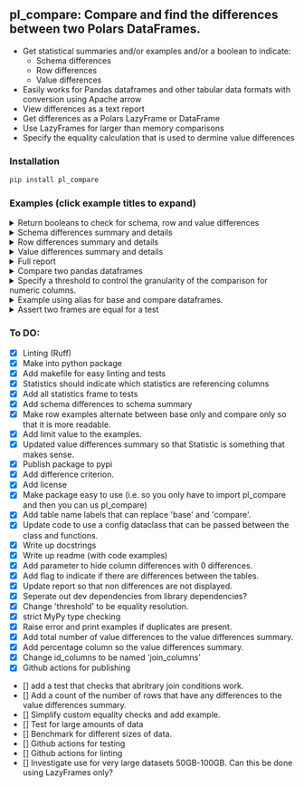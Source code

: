 ## pl_compare: Compare and find the differences between two Polars DataFrames. 

- Get statistical summaries and/or examples and/or a boolean to indicate:
  - Schema differences
  - Row differences
  - Value differences
- Easily works for Pandas dataframes and other tabular data formats with conversion using Apache arrow 
- View differences as a text report
- Get differences as a Polars LazyFrame or DataFrame
- Use LazyFrames for larger than memory comparisons
- Specify the equality calculation that is used to dermine value differences

### Installation

```zsh
pip install pl_compare
```

### Examples (click example titles to expand)

<details>
<summary>Return booleans to check for schema, row and value differences</summary>

```python
>>> import polars as pl
>>> from pl_compare import compare
>>>
>>> base_df = pl.DataFrame(
...     {
...         "ID": ["123456", "1234567", "12345678"],
...         "Example1": [1, 6, 3],
...         "Example2": ["1", "2", "3"],
...     }
... )
>>> compare_df = pl.DataFrame(
...     {
...         "ID": ["123456", "1234567", "1234567810"],
...         "Example1": [1, 2, 3],
...         "Example2": [1, 2, 3],
...         "Example3": [1, 2, 3],
...     },
... )
>>>
>>> compare_result = compare(["ID"], base_df, compare_df)
>>> print("is_schema_equal:", compare_result.is_schema_equal())
is_schema_equal: False
>>> print("is_rows_equal:", compare_result.is_rows_equal())
is_rows_equal: False
>>> print("is_values_equal:", compare_result.is_values_equal())
is_values_equal: False
>>>
```
</details>

<details>
<summary>Schema differences summary and details</summary>

```python
>>> import polars as pl
>>> from pl_compare import compare
>>>
>>> base_df = pl.DataFrame(
...     {
...         "ID": ["123456", "1234567", "12345678"],
...         "Example1": [1, 6, 3],
...         "Example2": ["1", "2", "3"],
...     }
... )
>>> compare_df = pl.DataFrame(
...     {
...         "ID": ["123456", "1234567", "1234567810"],
...         "Example1": [1, 2, 3],
...         "Example2": [1, 2, 3],
...         "Example3": [1, 2, 3],
...     },
... )
>>>
>>> compare_result = compare(["ID"], base_df, compare_df)
>>> print("schema_summary()")
schema_summary()
>>> print(compare_result.schema_summary())
shape: (6, 2)
┌─────────────────────────────────┬───────┐
│ Statistic                       ┆ Count │
│ ---                             ┆ ---   │
│ str                             ┆ i64   │
╞═════════════════════════════════╪═══════╡
│ Columns in base                 ┆ 3     │
│ Columns in compare              ┆ 4     │
│ Columns in base and compare     ┆ 3     │
│ Columns only in base            ┆ 0     │
│ Columns only in compare         ┆ 1     │
│ Columns with schema differences ┆ 1     │
└─────────────────────────────────┴───────┘
>>> print("schema_sample()")
schema_sample()
>>> print(compare_result.schema_sample())
shape: (2, 3)
┌──────────┬─────────────┬────────────────┐
│ column   ┆ base_format ┆ compare_format │
│ ---      ┆ ---         ┆ ---            │
│ str      ┆ str         ┆ str            │
╞══════════╪═════════════╪════════════════╡
│ Example2 ┆ Utf8        ┆ Int64          │
│ Example3 ┆ null        ┆ Int64          │
└──────────┴─────────────┴────────────────┘
>>>
```
</details>

<details>
<summary>Row differences summary and details</summary>

```python
>>> import polars as pl
>>> from pl_compare import compare
>>>
>>> base_df = pl.DataFrame(
...     {
...         "ID": ["123456", "1234567", "12345678"],
...         "Example1": [1, 6, 3],
...         "Example2": ["1", "2", "3"],
...     }
... )
>>> compare_df = pl.DataFrame(
...     {
...         "ID": ["123456", "1234567", "1234567810"],
...         "Example1": [1, 2, 3],
...         "Example2": [1, 2, 3],
...         "Example3": [1, 2, 3],
...     },
... )
>>>
>>> compare_result = compare(["ID"], base_df, compare_df)
>>> print("row_summary()")
row_summary()
>>> print(compare_result.row_summary())
shape: (5, 2)
┌──────────────────────────┬───────┐
│ Statistic                ┆ Count │
│ ---                      ┆ ---   │
│ str                      ┆ i64   │
╞══════════════════════════╪═══════╡
│ Rows in base             ┆ 3     │
│ Rows in compare          ┆ 3     │
│ Rows only in base        ┆ 1     │
│ Rows only in compare     ┆ 1     │
│ Rows in base and compare ┆ 2     │
└──────────────────────────┴───────┘
>>> print("row_sample()")
row_sample()
>>> print(compare_result.row_sample())
shape: (2, 3)
┌────────────┬──────────┬─────────────────┐
│ ID         ┆ variable ┆ value           │
│ ---        ┆ ---      ┆ ---             │
│ str        ┆ str      ┆ str             │
╞════════════╪══════════╪═════════════════╡
│ 12345678   ┆ status   ┆ in base only    │
│ 1234567810 ┆ status   ┆ in compare only │
└────────────┴──────────┴─────────────────┘
>>>
```
</details>

<details>
<summary>Value differences summary and details</summary>

```python
>>> import polars as pl
>>> from pl_compare import compare
>>>
>>> base_df = pl.DataFrame(
...     {
...         "ID": ["123456", "1234567", "12345678"],
...         "Example1": [1, 6, 3],
...         "Example2": ["1", "2", "3"],
...     }
... )
>>> compare_df = pl.DataFrame(
...     {
...         "ID": ["123456", "1234567", "1234567810"],
...         "Example1": [1, 2, 3],
...         "Example2": [1, 2, 3],
...         "Example3": [1, 2, 3],
...     },
... )
>>>
>>> compare_result = compare(["ID"], base_df, compare_df)
>>> print("value_summary()")
value_summary()
>>> print(compare_result.value_summary())
shape: (2, 3)
┌─────────────────────────┬───────┬────────────┐
│ Value Differences       ┆ Count ┆ Percentage │
│ ---                     ┆ ---   ┆ ---        │
│ str                     ┆ i64   ┆ f64        │
╞═════════════════════════╪═══════╪════════════╡
│ Total Value Differences ┆ 1     ┆ 50.0       │
│ Example1                ┆ 1     ┆ 50.0       │
└─────────────────────────┴───────┴────────────┘
>>> print("value_sample()")
value_sample()
>>> print(compare_result.value_sample())
shape: (1, 4)
┌─────────┬──────────┬──────┬─────────┐
│ ID      ┆ variable ┆ base ┆ compare │
│ ---     ┆ ---      ┆ ---  ┆ ---     │
│ str     ┆ str      ┆ i64  ┆ i64     │
╞═════════╪══════════╪══════╪═════════╡
│ 1234567 ┆ Example1 ┆ 6    ┆ 2       │
└─────────┴──────────┴──────┴─────────┘
>>>
```
</details>

<details>
<summary>Full report</summary>

```python
>>> import polars as pl
>>> from pl_compare import compare
>>>
>>> base_df = pl.DataFrame(
...     {
...         "ID": ["123456", "1234567", "12345678"],
...         "Example1": [1, 6, 3],
...         "Example2": ["1", "2", "3"],
...     }
... )
>>> compare_df = pl.DataFrame(
...     {
...         "ID": ["123456", "1234567", "1234567810"],
...         "Example1": [1, 2, 3],
...         "Example2": [1, 2, 3],
...         "Example3": [1, 2, 3],
...     },
... )
>>>
>>> compare_result = compare(["ID"], base_df, compare_df)
>>> compare_result.report()
--------------------------------------------------------------------------------
COMPARISON REPORT
--------------------------------------------------------------------------------
<BLANKLINE>
SCHEMA DIFFERENCES:
shape: (6, 2)
┌─────────────────────────────────┬───────┐
│ Statistic                       ┆ Count │
│ ---                             ┆ ---   │
│ str                             ┆ i64   │
╞═════════════════════════════════╪═══════╡
│ Columns in base                 ┆ 3     │
│ Columns in compare              ┆ 4     │
│ Columns in base and compare     ┆ 3     │
│ Columns only in base            ┆ 0     │
│ Columns only in compare         ┆ 1     │
│ Columns with schema differences ┆ 1     │
└─────────────────────────────────┴───────┘
shape: (2, 3)
┌──────────┬─────────────┬────────────────┐
│ column   ┆ base_format ┆ compare_format │
│ ---      ┆ ---         ┆ ---            │
│ str      ┆ str         ┆ str            │
╞══════════╪═════════════╪════════════════╡
│ Example2 ┆ Utf8        ┆ Int64          │
│ Example3 ┆ null        ┆ Int64          │
└──────────┴─────────────┴────────────────┘
--------------------------------------------------------------------------------
<BLANKLINE>
ROW DIFFERENCES:
shape: (5, 2)
┌──────────────────────────┬───────┐
│ Statistic                ┆ Count │
│ ---                      ┆ ---   │
│ str                      ┆ i64   │
╞══════════════════════════╪═══════╡
│ Rows in base             ┆ 3     │
│ Rows in compare          ┆ 3     │
│ Rows only in base        ┆ 1     │
│ Rows only in compare     ┆ 1     │
│ Rows in base and compare ┆ 2     │
└──────────────────────────┴───────┘
shape: (2, 3)
┌────────────┬──────────┬─────────────────┐
│ ID         ┆ variable ┆ value           │
│ ---        ┆ ---      ┆ ---             │
│ str        ┆ str      ┆ str             │
╞════════════╪══════════╪═════════════════╡
│ 12345678   ┆ status   ┆ in base only    │
│ 1234567810 ┆ status   ┆ in compare only │
└────────────┴──────────┴─────────────────┘
--------------------------------------------------------------------------------
<BLANKLINE>
VALUE DIFFERENCES:
shape: (2, 3)
┌─────────────────────────┬───────┬────────────┐
│ Value Differences       ┆ Count ┆ Percentage │
│ ---                     ┆ ---   ┆ ---        │
│ str                     ┆ i64   ┆ f64        │
╞═════════════════════════╪═══════╪════════════╡
│ Total Value Differences ┆ 1     ┆ 50.0       │
│ Example1                ┆ 1     ┆ 50.0       │
└─────────────────────────┴───────┴────────────┘
shape: (1, 4)
┌─────────┬──────────┬──────┬─────────┐
│ ID      ┆ variable ┆ base ┆ compare │
│ ---     ┆ ---      ┆ ---  ┆ ---     │
│ str     ┆ str      ┆ i64  ┆ i64     │
╞═════════╪══════════╪══════╪═════════╡
│ 1234567 ┆ Example1 ┆ 6    ┆ 2       │
└─────────┴──────────┴──────┴─────────┘
--------------------------------------------------------------------------------
End of Report
--------------------------------------------------------------------------------
>>>
```
</details>

<details>
<summary>Compare two pandas dataframes</summary>

```python
>>> import polars as pl
>>> import pandas as pd # doctest: +SKIP
>>> from pl_compare import compare
>>>
>>> base_df = pd.DataFrame(data=
...     {
...         "ID": ["123456", "1234567", "12345678"],
...         "Example1": [1, 6, 3],
...         "Example2": ["1", "2", "3"],
...     }
... )# doctest: +SKIP
>>> compare_df = pd.DataFrame(data=
...     {
...         "ID": ["123456", "1234567", "1234567810"],
...         "Example1": [1, 2, 3],
...         "Example2": [1, 2, 3],
...         "Example3": [1, 2, 3],
...     },
... )# doctest: +SKIP
>>>
>>> compare_result = compare(["ID"], pl.from_pandas(base_df), pl.from_pandas(compare_df))# doctest: +SKIP
>>> compare_result.report()# doctest: +SKIP
--------------------------------------------------------------------------------
COMPARISON REPORT
--------------------------------------------------------------------------------

SCHEMA DIFFERENCES:
shape: (6, 2)
┌─────────────────────────────────┬───────┐
│ Statistic                       ┆ Count │
│ ---                             ┆ ---   │
│ str                             ┆ i64   │
╞═════════════════════════════════╪═══════╡
│ Columns in base                 ┆ 3     │
│ Columns in compare              ┆ 4     │
│ Columns in base and compare     ┆ 3     │
│ Columns only in base            ┆ 0     │
│ Columns only in compare         ┆ 1     │
│ Columns with schema differences ┆ 1     │
└─────────────────────────────────┴───────┘
shape: (2, 3)
┌──────────┬─────────────┬────────────────┐
│ column   ┆ base_format ┆ compare_format │
│ ---      ┆ ---         ┆ ---            │
│ str      ┆ str         ┆ str            │
╞══════════╪═════════════╪════════════════╡
│ Example2 ┆ Utf8        ┆ Int64          │
│ Example3 ┆ null        ┆ Int64          │
└──────────┴─────────────┴────────────────┘
--------------------------------------------------------------------------------

ROW DIFFERENCES:
shape: (5, 2)
┌──────────────────────────┬───────┐
│ Statistic                ┆ Count │
│ ---                      ┆ ---   │
│ str                      ┆ i64   │
╞══════════════════════════╪═══════╡
│ Rows in base             ┆ 3     │
│ Rows in compare          ┆ 3     │
│ Rows only in base        ┆ 1     │
│ Rows only in compare     ┆ 1     │
│ Rows in base and compare ┆ 2     │
└──────────────────────────┴───────┘
shape: (2, 3)
┌────────────┬──────────┬─────────────────┐
│ ID         ┆ variable ┆ value           │
│ ---        ┆ ---      ┆ ---             │
│ str        ┆ str      ┆ str             │
╞════════════╪══════════╪═════════════════╡
│ 12345678   ┆ status   ┆ in base only    │
│ 1234567810 ┆ status   ┆ in compare only │
└────────────┴──────────┴─────────────────┘
--------------------------------------------------------------------------------

VALUE DIFFERENCES:
shape: (2, 3)
┌─────────────────────────┬───────┬────────────┐
│ Value Differences       ┆ Count ┆ Percentage │
│ ---                     ┆ ---   ┆ ---        │
│ str                     ┆ i64   ┆ f64        │
╞═════════════════════════╪═══════╪════════════╡
│ Total Value Differences ┆ 1     ┆ 50.0       │
│ Example1                ┆ 1     ┆ 50.0       │
└─────────────────────────┴───────┴────────────┘
shape: (1, 4)
┌─────────┬──────────┬──────┬─────────┐
│ ID      ┆ variable ┆ base ┆ compare │
│ ---     ┆ ---      ┆ ---  ┆ ---     │
│ str     ┆ str      ┆ i64  ┆ i64     │
╞═════════╪══════════╪══════╪═════════╡
│ 1234567 ┆ Example1 ┆ 6    ┆ 2       │
└─────────┴──────────┴──────┴─────────┘
--------------------------------------------------------------------------------
End of Report
--------------------------------------------------------------------------------
>>>
```
</details>


<details>
<summary>Specify a threshold to control the granularity of the comparison for numeric columns.</summary>

```python
>>> import polars as pl
>>> from pl_compare import compare
>>>
>>> base_df = pl.DataFrame(
...     {
...         "ID": ["123456", "1234567", "12345678"],
...         "Example1": [1.111, 6.11, 3.11],
...     }
... )
>>>
>>> compare_df = pl.DataFrame(
...     {
...         "ID": ["123456", "1234567", "1234567810"],
...         "Example1": [1.114, 6.14, 3.12],
...     },
... )
>>>
>>> print("With equality_resolution of 0.01")
With equality_resolution of 0.01
>>> compare_result = compare(["ID"], base_df, compare_df, resolution=0.01)
>>> print(compare_result.value_sample())
shape: (1, 4)
┌─────────┬──────────┬──────┬─────────┐
│ ID      ┆ variable ┆ base ┆ compare │
│ ---     ┆ ---      ┆ ---  ┆ ---     │
│ str     ┆ str      ┆ f64  ┆ f64     │
╞═════════╪══════════╪══════╪═════════╡
│ 1234567 ┆ Example1 ┆ 6.11 ┆ 6.14    │
└─────────┴──────────┴──────┴─────────┘
>>> print("With no equality_resolution")
With no equality_resolution
>>> compare_result = compare(["ID"], base_df, compare_df)
>>> print(compare_result.value_sample())
shape: (2, 4)
┌─────────┬──────────┬───────┬─────────┐
│ ID      ┆ variable ┆ base  ┆ compare │
│ ---     ┆ ---      ┆ ---   ┆ ---     │
│ str     ┆ str      ┆ f64   ┆ f64     │
╞═════════╪══════════╪═══════╪═════════╡
│ 123456  ┆ Example1 ┆ 1.111 ┆ 1.114   │
│ 1234567 ┆ Example1 ┆ 6.11  ┆ 6.14    │
└─────────┴──────────┴───────┴─────────┘
>>>
```
</details>


<details>
<summary>Example using alias for base and compare dataframes.</summary>

```python
>>> import polars as pl
>>> from pl_compare import compare
>>>
>>> base_df = pl.DataFrame(
...     {
...         "ID": ["123456", "1234567", "12345678"],
...         "Example1": [1, 6, 3],
...         "Example2": ["1", "2", "3"],
...     }
... )
>>> compare_df = pl.DataFrame(
...     {
...         "ID": ["123456", "1234567", "1234567810"],
...         "Example1": [1, 2, 3],
...         "Example2": [1, 2, 3],
...         "Example3": [1, 2, 3],
...     },
... )
>>>
>>> compare_result = compare(["ID"],
...                          base_df,
...                          compare_df,
...                          base_alias="before_change",
...                          compare_alias="after_change")
>>>
>>> print("value_summary()")
value_summary()
>>> print(compare_result.schema_sample())
shape: (2, 3)
┌──────────┬──────────────────────┬─────────────────────┐
│ column   ┆ before_change_format ┆ after_change_format │
│ ---      ┆ ---                  ┆ ---                 │
│ str      ┆ str                  ┆ str                 │
╞══════════╪══════════════════════╪═════════════════════╡
│ Example2 ┆ Utf8                 ┆ Int64               │
│ Example3 ┆ null                 ┆ Int64               │
└──────────┴──────────────────────┴─────────────────────┘
>>> print("value_sample()")
value_sample()
>>> print(compare_result.value_sample())
shape: (1, 4)
┌─────────┬──────────┬───────────────┬──────────────┐
│ ID      ┆ variable ┆ before_change ┆ after_change │
│ ---     ┆ ---      ┆ ---           ┆ ---          │
│ str     ┆ str      ┆ i64           ┆ i64          │
╞═════════╪══════════╪═══════════════╪══════════════╡
│ 1234567 ┆ Example1 ┆ 6             ┆ 2            │
└─────────┴──────────┴───────────────┴──────────────┘
>>>
```
</details>

<details>
<summary>Assert two frames are equal for a test</summary>

```python
>>> import polars as pl
>>> import pytest
>>> from pl_compare.compare import compare
>>>
>>> def test_example():
...     base_df = pl.DataFrame(
...         {
...             "ID": ["123456", "1234567", "12345678"],
...             "Example1": [1, 6, 3],
...             "Example2": [1, 2, 3],
...         }
...     )
...     compare_df = pl.DataFrame(
...         {
...             "ID": ["123456", "1234567", "12345678"],
...             "Example1": [1, 6, 9],
...             "Example2": [1, 2, 3],
...         }
...     )
...     comparison = compare(["ID"], base_df, compare_df)
...     if not comparison.is_equal():
...         raise Exception(comparison.report())
...
>>> test_example() # doctest: +IGNORE_EXCEPTION_DETAIL
Traceback (most recent call last):
  File "<stdin>", line 1, in <module>
  File "<stdin>", line 18, in test_example
Exception: --------------------------------------------------------------------------------
COMPARISON REPORT
--------------------------------------------------------------------------------
No Schema differences found.
--------------------------------------------------------------------------------
No Row differences found (when joining by the supplied id_columns).
--------------------------------------------------------------------------------

VALUE DIFFERENCES:
shape: (3, 3)
┌─────────────────────────┬───────┬────────────┐
│ Value Differences       ┆ Count ┆ Percentage │
│ ---                     ┆ ---   ┆ ---        │
│ str                     ┆ i64   ┆ f64        │
╞═════════════════════════╪═══════╪════════════╡
│ Total Value Differences ┆ 1     ┆ 16.666667  │
│ Example1                ┆ 1     ┆ 33.333333  │
│ Example2                ┆ 0     ┆ 0.0        │
└─────────────────────────┴───────┴────────────┘
shape: (1, 4)
┌──────────┬──────────┬──────┬─────────┐
│ ID       ┆ variable ┆ base ┆ compare │
│ ---      ┆ ---      ┆ ---  ┆ ---     │
│ str      ┆ str      ┆ i64  ┆ i64     │
╞══════════╪══════════╪══════╪═════════╡
│ 12345678 ┆ Example1 ┆ 3    ┆ 9       │
└──────────┴──────────┴──────┴─────────┘
--------------------------------------------------------------------------------
End of Report
--------------------------------------------------------------------------------
>>>
```
</details>


### To DO:
- [x] Linting (Ruff)
- [x] Make into python package
- [x] Add makefile for easy linting and tests
- [x] Statistics should indicate which statistics are referencing columns
- [x] Add all statistics frame to tests
- [x] Add schema differences to schema summary
- [x] Make row examples alternate between base only and compare only so that it is more readable.
- [x] Add limit value to the examples.
- [x] Updated value differences summary so that Statistic is something that makes sense.
- [x] Publish package to pypi
- [x] Add difference criterion.
- [x] Add license
- [x] Make package easy to use (i.e. so you only have to import pl_compare and then you can us pl_compare)
- [x] Add table name labels that can replace 'base' and 'compare'.
- [x] Update code to use a config dataclass that can be passed between the class and functions.
- [x] Write up docstrings
- [x] Write up readme (with code examples)
- [x] Add parameter to hide column differences with 0 differences.
- [x] Add flag to indicate if there are differences between the tables.
- [x] Update report so that non differences are not displayed.
- [x] Seperate out dev dependencies from library dependencies?
- [x] Change 'threshold' to be equality resolution.
- [x] strict MyPy type checking
- [x] Raise error and print examples if duplicates are present.
- [x] Add total number of value differences to the value differences summary.
- [x] Add percentage column so the value differences summary.
- [x] Change id_columns to be named 'join_columns' 
- [x] Github actions for publishing
- [] add a test that checks that abritrary join conditions work.
- [] Add a count of the number of rows that have any differences to the value differences summary.
- [] Simplify custom equality checks and add example.
- [] Test for large amounts of data
- [] Benchmark for different sizes of data.
- [] Github actions for testing
- [] Github actions for linting
- [] Investigate use for very large datasets 50GB-100GB. Can this be done using LazyFrames only?

